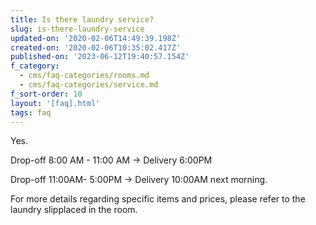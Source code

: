 ```yaml
---
title: Is there laundry service?
slug: is-there-laundry-service
updated-on: '2020-02-06T14:49:39.198Z'
created-on: '2020-02-06T10:35:02.417Z'
published-on: '2023-06-12T19:40:57.154Z'
f_category:
  - cms/faq-categories/rooms.md
  - cms/faq-categories/service.md
f_sort-order: 10
layout: '[faq].html'
tags: faq
---
```


Yes.

Drop-off 8:00 AM - 11:00 AM → Delivery 6:00PM

Drop-off 11:00AM- 5:00PM → Delivery 10:00AM next morning.

For more details regarding specific items and prices, please refer to the laundry slipplaced in the room.

‍
